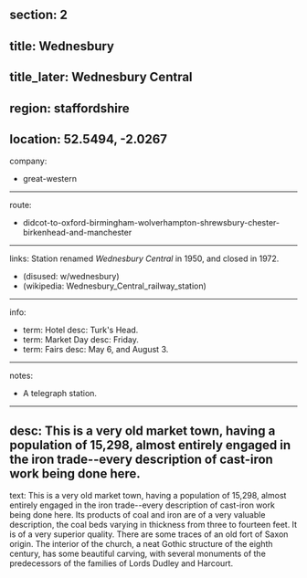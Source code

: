 section: 2
----
title: Wednesbury
----
title_later: Wednesbury Central
----
region: staffordshire
----
location: 52.5494, -2.0267
----
company:
- great-western
----
route:
- didcot-to-oxford-birmingham-wolverhampton-shrewsbury-chester-birkenhead-and-manchester
----
links:
Station renamed *Wednesbury Central* in 1950, and closed in 1972.
- (disused: w/wednesbury)
- (wikipedia: Wednesbury_Central_railway_station)
----
info:
- term: Hotel
  desc: Turk's Head.
- term: Market Day
  desc: Friday.
- term: Fairs
  desc: May 6, and August 3.
----
notes:
- A telegraph station.
----
desc: This is a very old market town, having a population of 15,298, almost entirely engaged in the iron trade--every description of cast-iron work being done here.
----
text: This is a very old market town, having a population of 15,298, almost entirely engaged in the iron trade--every description of cast-iron work being done here. Its products of coal and iron are of a very valuable description, the coal beds varying in thickness from three to fourteen feet. It is of a very superior quality. There are some traces of an old fort of Saxon origin. The interior of the church, a neat Gothic structure of the eighth century, has some beautiful carving, with several monuments of the predecessors of the families of Lords Dudley and Harcourt.
